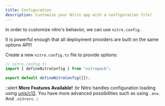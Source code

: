```yaml
---
title: Configuration
description: Customize your Nitro app with a configuration file!
---
```


In order to customize nitro's behavior, we can use `nitro.config`.

It is powerful enough that all deployment providers are built on the same options API!!

Create a new `nitro.config.ts` file to provide options:

```js
// nitro.config.ts
import { defineNitroConfig } from "nitropack";

export default defineNitroConfig({});
```

::alert
**More Features Available!**
:br
Nitro handles configuration loading using [unjs/c12](https://github.com/unjs/c12). You have more advanced possibilities such as using `.env`. And `.nitrorc`.
::
